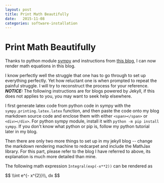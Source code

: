 ```yaml
---
layout: post
title: Print Math Beautifully
date:   2015-11-08
categories: software-installation
---
```



Print Math Beautifully
======================

Thanks to python module [sympy](http://www.sympy.org/en/index.html) and instructions from [this blog](http://gastonsanchez.com/blog/opinion/2014/02/16/Mathjax-with-jekyll.html), 
I can now render math equations in this blog. 

I know perfectly well the struggle that one has to go through to set up everything perfectly.
Yet how reluctant one is when prompted to repeat the painful struggle.
I will try to reconstruct the process for your reference. _**NOTICE:**_
The following instructions are for blogs powered by Jekyll, 
if this does not applies to you, you may want to seek help elsewhere.

I first generate latex code from python code in sympy with the ```sympy.printing.latex.latex``` function, 
and then paste the code onto my blog markdown source code and enclose them with 
either ```<span></span>``` or ```<div></div>```. For python sympy module, install it 
with ```python -m pip install sympy```. If you don't know what python or pip is,
follow my python tutorial later in my blog.

Then there are only two more things to set up in my jekyll blog -- 
change the markdown rendering machine to redcarpet and include the MathJax library.
For this part, please refer to the blog I have referred to above, its explanation
is much more detailed than mine.

The following math expression ```Integral(exp(-x**2))```
can be rendered as
<div>
$$ \\int e^{- x^{2}}\\, dx $$
</div>


<script type="text/javascript" src="http://cdn.mathjax.org/mathjax/latest/MathJax.js?config=TeX-AMS-MML_HTMLorMML"></script>
